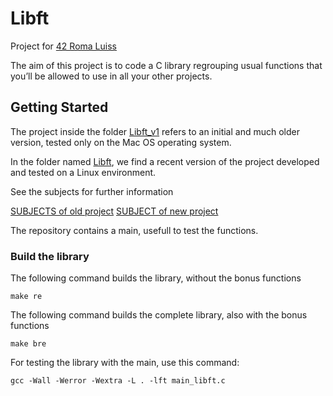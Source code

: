 # Libft

Project for [42 Roma Luiss](https://42roma.it/) 

The aim of this project is to code a C library regrouping usual functions that you’ll be allowed to use in all your other projects.

## Getting Started

The project inside the folder [Libft_v1](Libft_v1) refers to an initial and much older version, tested only on the Mac OS operating system.

In the folder named [Libft](Libft), we find a recent version of the project developed and tested on a Linux environment.

See the subjects for further information

[SUBJECTS of old project](Resources/Libft_v1)
[SUBJECT of new project](Resources/Libft)

The repository contains a main, usefull to test the functions.

### Build the library

The following command builds the library, without the bonus functions
```
make re
```


The following command builds the complete library, also with the bonus functions
```
make bre
```


For testing the library with the main, use this command:
```
gcc -Wall -Werror -Wextra -L . -lft main_libft.c
```
